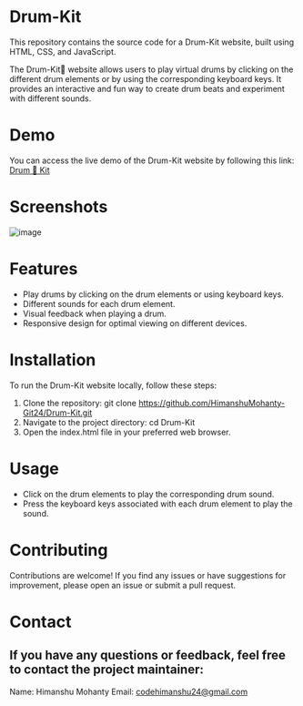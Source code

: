# Drum-Kit
This repository contains the source code for a Drum-Kit website, built using HTML, CSS, and JavaScript.

The Drum-Kit🥁 website allows users to play virtual drums by clicking on the different drum elements or by using the corresponding keyboard keys. It provides an interactive and fun way to create drum beats and experiment with different sounds.

# Demo
You can access the live demo of the Drum-Kit website by following this link: <a href="https://himanshumohanty-git24.github.io/Drum-Kit/" target="_blank">Drum 🥁 Kit</a>

# Screenshots
![image](https://github.com/HimanshuMohanty-Git24/Drum-Kit/assets/94133298/082f8834-a16e-440a-94f4-d54531e2fe76)

# Features
- Play drums by clicking on the drum elements or using keyboard keys.
- Different sounds for each drum element.
- Visual feedback when playing a drum.
- Responsive design for optimal viewing on different devices.
# Installation
To run the Drum-Kit website locally, follow these steps:
1. Clone the repository:
   git clone https://github.com/HimanshuMohanty-Git24/Drum-Kit.git
2. Navigate to the project directory:
   cd Drum-Kit
3. Open the index.html file in your preferred web browser.

# Usage
* Click on the drum elements to play the corresponding drum sound.
* Press the keyboard keys associated with each drum element to play the sound.

# Contributing
Contributions are welcome! If you find any issues or have suggestions for improvement, please open an issue or submit a pull request.
# Contact
## If you have any questions or feedback, feel free to contact the project maintainer:

Name: Himanshu Mohanty
Email: codehimanshu24@gmail.com


